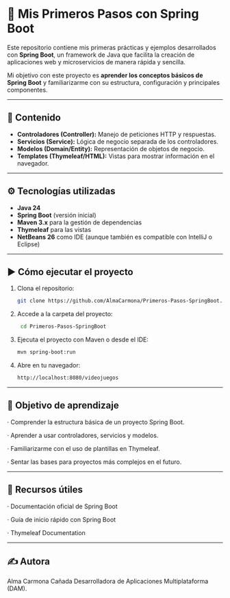 # 🚀 Mis Primeros Pasos con Spring Boot

Este repositorio contiene mis primeras prácticas y ejemplos desarrollados con **Spring Boot**, un framework de Java que facilita la creación de aplicaciones web y microservicios de manera rápida y sencilla.  

Mi objetivo con este proyecto es **aprender los conceptos básicos de Spring Boot** y familiarizarme con su estructura, configuración y principales componentes.

---

## 📌 Contenido

- **Controladores (Controller):** Manejo de peticiones HTTP y respuestas.
- **Servicios (Service):** Lógica de negocio separada de los controladores.
- **Modelos (Domain/Entity):** Representación de objetos de negocio.
- **Templates (Thymeleaf/HTML):** Vistas para mostrar información en el navegador.

_____________________________________________________________________________________________________________

## ⚙️ Tecnologías utilizadas

- **Java 24**
- **Spring Boot** (versión inicial)
- **Maven 3.x** para la gestión de dependencias
- **Thymeleaf** para las vistas
- **NetBeans 26** como IDE (aunque también es compatible con IntelliJ o Eclipse)

_____________________________________________________________________________________________________________

## ▶️ Cómo ejecutar el proyecto

1. Clona el repositorio:
   ```bash
   git clone https://github.com/AlmaCarmona/Primeros-Pasos-SpringBoot.git
   ```
2. Accede a la carpeta del proyecto:
   ```bash
    cd Primeros-Pasos-SpringBoot
    ```
3. Ejecuta el proyecto con Maven o desde el IDE:
     ```bash
    mvn spring-boot:run
     ```
4. Abre en tu navegador:
     ```bash
    http://localhost:8080/videojuegos
     ```

_____________________________________________________________________________________________________________

## 🎯 **Objetivo de aprendizaje**

· Comprender la estructura básica de un proyecto Spring Boot.

· Aprender a usar controladores, servicios y modelos.

· Familiarizarme con el uso de plantillas en Thymeleaf.

· Sentar las bases para proyectos más complejos en el futuro.

_____________________________________________________________________________________________________________

## 📖 **Recursos útiles**

· Documentación oficial de Spring Boot

· Guía de inicio rápido con Spring Boot

· Thymeleaf Documentation

_____________________________________________________________________________________________________________

## ✍️ **Autora**

Alma Carmona Cañada
Desarrolladora de Aplicaciones Multiplataforma (DAM).
